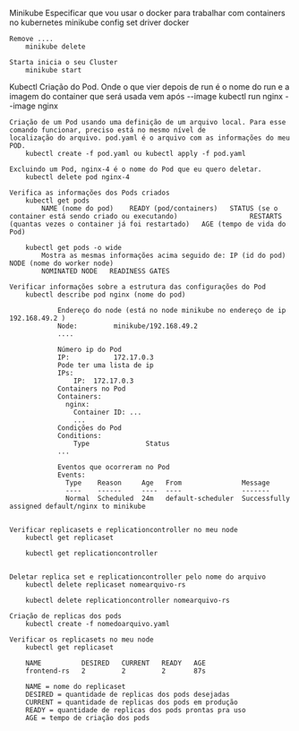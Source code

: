 Minikube
	Especificar que vou usar o docker para trabalhar com containers no kubernetes
		minikube config set driver docker
		
	Remove ....
		minikube delete 
		
	Starta inicia o seu Cluster
		minikube start 
		
Kubectl 
	Criação do Pod. Onde o que vier depois de run é o nome do run e a imagem do container que será usada vem após --image
		kubectl run nginx --image nginx
	
	Criação de um Pod usando uma definição de um arquivo local. Para esse comando funcionar, preciso está no mesmo nível de 		  localização do arquivo. pod.yaml é o arquivo com as informações do meu POD. 
		kubectl create -f pod.yaml ou kubectl apply -f pod.yaml 
	
	Excluindo um Pod, nginx-4 é o nome do Pod que eu quero deletar.  
		kubectl delete pod nginx-4
	
	Verifica as informações dos Pods criados
		kubectl get pods
			NAME (nome do pod)    READY (pod/containers)   STATUS (se o container está sendo criado ou executando)    				RESTARTS (quantas vezes o container já foi restartado)   AGE (tempo de vida do Pod)
			
		kubectl get pods -o wide
			Mostra as mesmas informações acima seguido de: IP (id do pod)           NODE (nome do worker node)       
			NOMINATED NODE   READINESS GATES
	
	Verificar informações sobre a estrutura das configurações do Pod
		kubectl describe pod nginx (nome do pod)
		
				Endereço do node (está no node minikube no endereço de ip 192.168.49.2 )
				Node:         minikube/192.168.49.2
				....
				
				Número ip do Pod
				IP:           172.17.0.3
				Pode ter uma lista de ip
				IPs:
  					IP:  172.17.0.3
  				Containers no Pod
  				Containers:
				  nginx:
				    Container ID: ...
				    ...
				Condições do Pod
				Conditions:
  				    Type              Status
  				...
  				
  				Eventos que ocorreram no Pod
				Events:
				  Type    Reason     Age   From               Message
				  ----    ------     ----  ----               -------
				  Normal  Scheduled  24m   default-scheduler  Successfully assigned default/nginx to minikube

	
	Verificar replicasets e replicationcontroller no meu node
        kubectl get replicaset 

        kubectl get replicationcontroller    	


    Deletar replica set e replicationcontroller pelo nome do arquivo
        kubectl delete replicaset nomearquivo-rs 

        kubectl delete replicationcontroller nomearquivo-rs 

    Criação de replicas dos pods
        kubectl create -f nomedoarquivo.yaml

    Verificar os replicasets no meu node
        kubectl get replicaset
        
        NAME          DESIRED   CURRENT   READY   AGE
        frontend-rs   2         2         2       87s

        NAME = nome do replicaset
        DESIRED = quantidade de replicas dos pods desejadas
        CURRENT = quantidade de replicas dos pods em produção
        READY = quantidade de replicas dos pods prontas pra uso
        AGE = tempo de criação dos pods